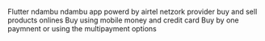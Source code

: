 Flutter ndambu ndambu app powerd by airtel netzork provider 
buy and sell products onlines
Buy using mobile money and credit card 
Buy by one paymnent or using the multipayment options
